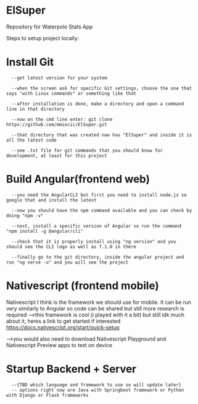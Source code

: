# ElSuper
Repository for Waterpolo Stats App

Steps to setup project locally:


 # Install Git
  
      --get latest version for your system
      
      --when the screen ask for specific Git settings, choose the one that says "with Linux commands" or something like that
      
      --after installation is done, make a directory and open a command line in that directory
      
      --now on the cmd line enter: git clone https://github.com/mmiocic/ElSuper.git
      
      --that directory that was created now has "ElSuper" and inside it is all the latest code
      
      --see .txt file for git commands that you should know for development, at least for this project
   
   
 # Build Angular(frontend web)
  
      --you need the AngularCLI but first you need to install node.js so google that and install the latest
      
      --now you should have the npm command available and you can check by doing "npm -v"
      
      --next, install a specific version of Angular so run the command "npm install -g @angular/cli"
      
      --check that it is properly install using "ng version" and you should see the CLI logo as well as 7.1.0 in there
      
      --finally go to the git directory, inside the angular project and run "ng serve -o" and you will see the project
        
  
# Nativescript (frontend mobile)
Nativescript I think is the framework we should use for mobile. It can be run very similarly to Angular so code can be shared but still more research is required
-->this framework is cool (i played with it a bit) but still idk much about it, heres a link to get started if interested
https://docs.nativescript.org/start/quick-setup 

-->you would also need to download Nativescript Playground and Nativescript Preview apps to test on device
  
# Startup Backend + Server
  
      --{TBD which language and framework to use so will update later}
      -- options right now are Java with Springboot framework or Python with Django or Flask frameworks
